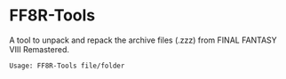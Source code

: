 # FF8R-Tools
A tool to unpack and repack the archive files (.zzz) from FINAL FANTASY VIII Remastered.

```
Usage: FF8R-Tools file/folder
```
